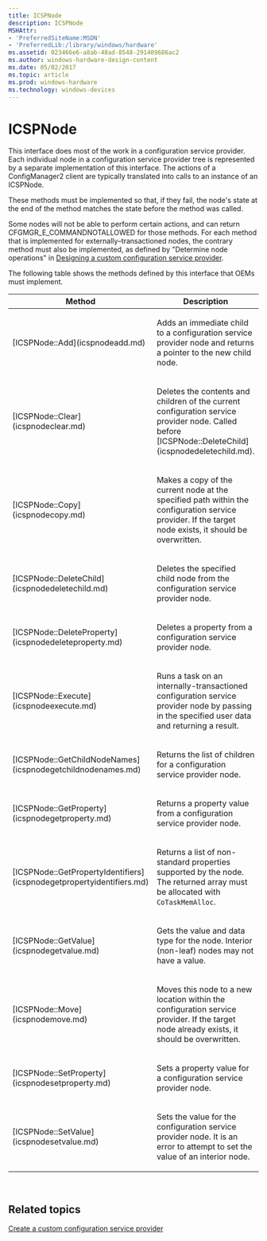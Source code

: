 ```yaml
---
title: ICSPNode
description: ICSPNode
MSHAttr:
- 'PreferredSiteName:MSDN'
- 'PreferredLib:/library/windows/hardware'
ms.assetid: 023466e6-a8ab-48ad-8548-291409686ac2
ms.author: windows-hardware-design-content
ms.date: 05/02/2017
ms.topic: article
ms.prod: windows-hardware
ms.technology: windows-devices
---
```


# ICSPNode

This interface does most of the work in a configuration service provider. Each individual node in a configuration service provider tree is represented by a separate implementation of this interface. The actions of a ConfigManager2 client are typically translated into calls to an instance of an ICSPNode.

These methods must be implemented so that, if they fail, the node's state at the end of the method matches the state before the method was called.

Some nodes will not be able to perform certain actions, and can return CFGMGR\_E\_COMMANDNOTALLOWED for those methods. For each method that is implemented for externally–transactioned nodes, the contrary method must also be implemented, as defined by "Determine node operations" in [Designing a custom configuration service provider](design-a-custom-windows-csp.md).

The following table shows the methods defined by this interface that OEMs must implement.

<table>
<colgroup>
<col width="50%" />
<col width="50%" />
</colgroup>
<thead>
<tr class="header">
<th>Method</th>
<th>Description</th>
</tr>
</thead>
<tbody>
<tr class="odd">
<td><p>[ICSPNode::Add](icspnodeadd.md)</p></td>
<td><p>Adds an immediate child to a configuration service provider node and returns a pointer to the new child node.</p></td>
</tr>
<tr class="even">
<td><p>[ICSPNode::Clear](icspnodeclear.md)</p></td>
<td><p>Deletes the contents and children of the current configuration service provider node. Called before [ICSPNode::DeleteChild](icspnodedeletechild.md).</p></td>
</tr>
<tr class="odd">
<td><p>[ICSPNode::Copy](icspnodecopy.md)</p></td>
<td><p>Makes a copy of the current node at the specified path within the configuration service provider. If the target node exists, it should be overwritten.</p></td>
</tr>
<tr class="even">
<td><p>[ICSPNode::DeleteChild](icspnodedeletechild.md)</p></td>
<td><p>Deletes the specified child node from the configuration service provider node.</p></td>
</tr>
<tr class="odd">
<td><p>[ICSPNode::DeleteProperty](icspnodedeleteproperty.md)</p></td>
<td><p>Deletes a property from a configuration service provider node.</p></td>
</tr>
<tr class="even">
<td><p>[ICSPNode::Execute](icspnodeexecute.md)</p></td>
<td><p>Runs a task on an internally-transactioned configuration service provider node by passing in the specified user data and returning a result.</p></td>
</tr>
<tr class="odd">
<td><p>[ICSPNode::GetChildNodeNames](icspnodegetchildnodenames.md)</p></td>
<td><p>Returns the list of children for a configuration service provider node.</p></td>
</tr>
<tr class="even">
<td><p>[ICSPNode::GetProperty](icspnodegetproperty.md)</p></td>
<td><p>Returns a property value from a configuration service provider node.</p></td>
</tr>
<tr class="odd">
<td><p>[ICSPNode::GetPropertyIdentifiers](icspnodegetpropertyidentifiers.md)</p></td>
<td><p>Returns a list of non-standard properties supported by the node. The returned array must be allocated with <code>CoTaskMemAlloc</code>.</p></td>
</tr>
<tr class="even">
<td><p>[ICSPNode::GetValue](icspnodegetvalue.md)</p></td>
<td><p>Gets the value and data type for the node. Interior (non-leaf) nodes may not have a value.</p></td>
</tr>
<tr class="odd">
<td><p>[ICSPNode::Move](icspnodemove.md)</p></td>
<td><p>Moves this node to a new location within the configuration service provider. If the target node already exists, it should be overwritten.</p></td>
</tr>
<tr class="even">
<td><p>[ICSPNode::SetProperty](icspnodesetproperty.md)</p></td>
<td><p>Sets a property value for a configuration service provider node.</p></td>
</tr>
<tr class="odd">
<td><p>[ICSPNode::SetValue](icspnodesetvalue.md)</p></td>
<td><p>Sets the value for the configuration service provider node. It is an error to attempt to set the value of an interior node.</p></td>
</tr>
</tbody>
</table>

 

## Related topics

[Create a custom configuration service provider](create-a-custom-configuration-service-provider.md)

 






